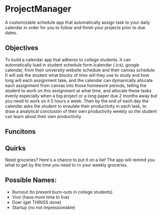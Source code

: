 # ProjectManager
A customizable schedule app that automatically assign task to your daily calendar in order for you to follow and finish your projects prior to due dates.

## Objectives
To build a calendar app that adheres to college students. It can automatically load in student schedule form icalendar (.ics), google calendar, from their university website schedule and their canvas schedule. It will ask the student what blocks of time will they use to study and how long will each assignment take, and the calendar can dymanically allocate each assignment from canvas into those homework periods, telling the student to work on this assignment at what time, and allocate these tasks evenly especially when a big project or a long paper due 2 months away but you need to work on it 5 hours a week. Then by the end of each day the calendar asks the student to evaulate their productivity in each task, to draw a analytical conclusion of their own productivity weekly so the student can learn about their own productivity.

## Funcitons

## Quirks
Need groceries? Here's a chance to put it on a list! The app will remind you what to get by the time you need to rn your weekly groceries.


## Possible Names:
* Burnout (to prevent burn-outs in college students)
* Vivir (have more time to live)
* Doer (get THINGS done)
* Startup (no not impressionable)